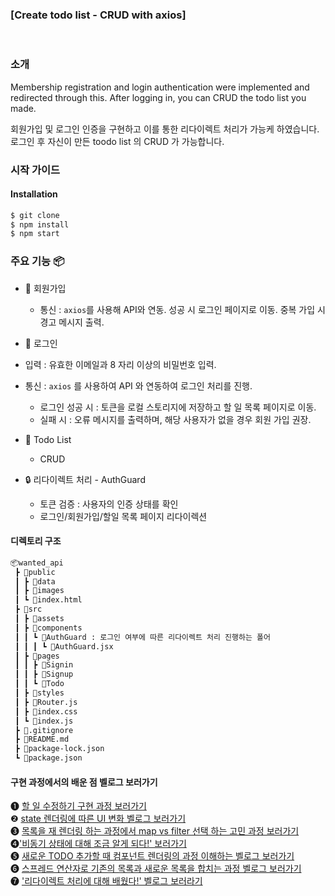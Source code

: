 ### [Create todo list - CRUD with axios]

<br />

### 소개
Membership registration and login authentication were implemented and redirected through this.
After logging in, you can CRUD the todo list you made.

회원가입 및 로그인 인증을 구현하고 이를 통한 리다이렉트 처리가 가능케 하였습니다.
로그인 후 자신이 만든 toodo list 의 CRUD 가 가능합니다. 

### 시작 가이드

#### Installation

```bash
$ git clone 
$ npm install
$ npm start
```

### 주요 기능 📦

- 📝 회원가입 
  - 통신 : `axios`를 사용해 API와 연동. 성공 시 로그인 페이지로 이동. 중복 가입 시 경고 메시지 출력.

- 📝 로그인
- 입력 : 유효한 이메일과 8 자리 이상의 비밀번호 입력.
- 통신 : `axios` 를 사용하여 API 와 연동하여 로그인 처리를 진행.
  - 로그인 성공 시 : 토큰을 로컬 스토리지에 저장하고 할 일 목록 페이지로 이동.
  - 실패 시 : 오류 메시지를 출력하며, 해당 사용자가 없을 경우 회원 가입 권장.

- 📝 Todo List
  - CRUD

- 🔒 리다이렉트 처리 - AuthGuard
  - 토큰 검증 : 사용자의 인증 상태를 확인
  - 로그인/회원가입/할일 목록 페이지 리다이렉션


#### 디렉토리 구조

```bash
📦wanted_api
 ┣ 📂public
 ┃ ┣ 📂data
 ┃ ┣ 📂images
 ┃ ┗ 📜index.html
 ┣ 📂src
 ┃ ┣ 📂assets
 ┃ ┣ 📂components
 ┃ ┃ ┗ 📂AuthGuard : 로그인 여부에 따른 리다이렉트 처리 진행하는 폴어
 ┃ ┃ ┃ ┗ 📜AuthGuard.jsx
 ┃ ┣ 📂pages
 ┃ ┃ ┣ 📂Signin
 ┃ ┃ ┣ 📂Signup
 ┃ ┃ ┗ 📂Todo
 ┃ ┣ 📂styles
 ┃ ┣ 📜Router.js
 ┃ ┣ 📜index.css
 ┃ ┗ 📜index.js
 ┣ 📜.gitignore
 ┣ 📜README.md
 ┣ 📜package-lock.json
 ┗ 📜package.json

```

#### 구현 과정에서의 배운 점 벨로그 보러가기 

❶ [할 일 수정하기 구현 과정 보러가기](https://velog.io/@minngaeng/%EC%B5%9C%EC%A2%85-%EC%88%98%EC%A0%95%ED%95%98%EA%B8%B0) <br />
❷ [state 렌더링에 따른 UI 변화 벨로그 보러가기](https://velog.io/@minngaeng/%EC%9E%84%EC%8B%9C%EC%A0%80%EC%9E%A5) <br />
❸ [목록을 재 렌더링 하는 과정에서 map vs filter 선택 하는 고민 과정 보러가기](https://velog.io/@minngaeng/Delete-map-VS-filter-...-which-method-is-the-right) <br />
❹['비동기 상태에 대해 조금 알게 되다!' 보러가기](https://velog.io/@minngaeng/%EC%95%84%EB%86%94-%EA%B8%80%EB%A9%B4-%EC%99%9C-setState%EC%97%90-%ED%95%A8%EA%BB%98-%EB%8B%B4%EC%95%84-Body-%EC%97%90-%EC%A0%84%EC%86%A1%ED%95%98%EB%A9%B4-%EC%95%88%EB%90%98%EB%8A%94%EB%8D%B0) <br />
❺ [새로운 TODO 추가할 때 컴포넌트 렌더링의 과정 이해하는 벨로그 보러가기 ](https://velog.io/@minngaeng/%EC%8A%A4%ED%94%84%EB%A0%88%EB%93%9C-%EC%97%B0%EC%82%B0%EC%9E%90%EC%97%90-%EB%8C%80%ED%95%9C-%EA%B6%81%EA%B5%BC%ED%95%A8%EC%9D%84-%ED%92%80%EB%8B%A4) <br />
❻ [스프레드 연산자로 기존의 목록과 새로운 목록을 합치는 과정 벨로그 보러가기](https://velog.io/@minngaeng/%EC%8A%A4%ED%94%84%EB%A0%88%EB%93%9C-%EC%97%B0%EC%82%B0%EC%9E%90%EC%97%90-%EB%8C%80%ED%95%9C-%EA%B6%81%EA%B5%BC%ED%95%A8%EC%9D%84-%ED%92%80%EB%8B%A4) <br />
❼ ['리다이렉트 처리에 대해 배웠다!' 벨로그 보러라기](https://velog.io/@minngaeng/%EB%A6%AC%EB%8B%A4%EC%9D%B4%EB%A0%89%ED%8A%B8-%EC%B2%98%EB%A6%AC-%EA%B7%B8%EA%B2%8C-%EB%AD%94%EB%8D%B0) <br />
